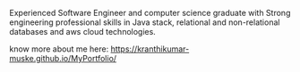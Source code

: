 Experienced Software Engineer and computer science graduate with Strong engineering professional skills in Java stack, relational and non-relational databases and aws cloud technologies.

know more about me here: https://kranthikumar-muske.github.io/MyPortfolio/
